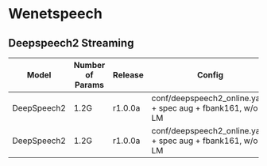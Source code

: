 # Wenetspeech

## Deepspeech2 Streaming

| Model | Number of Params | Release | Config | Test set | Valid Loss | CER | 
| --- | --- | --- | --- | --- | --- | --- | 
| DeepSpeech2 | 1.2G | r1.0.0a | conf/deepspeech2\_online.yaml + spec aug + fbank161, w/o LM | test\_net | 13.307 | 15.02 |
| DeepSpeech2 | 1.2G | r1.0.0a | conf/deepspeech2\_online.yaml + spec aug + fbank161, w/o LM | test\_meeting | 13.307 | 24.17 |
